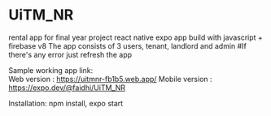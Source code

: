 # UiTM_NR
rental app for final year project
react native expo app
build with javascript + firebase v8
The app consists of 3 users, tenant, landlord and admin
#If there's any error just refresh the app

Sample working app link:  
Web version : https://uitmnr-fb1b5.web.app/
Mobile version : https://expo.dev/@faidhi/UiTM_NR

Installation:
npm install,
expo start
